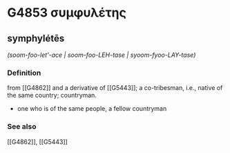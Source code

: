 # G4853 συμφυλέτης

## symphylétēs

_(soom-foo-let'-ace | soom-foo-LEH-tase | syoom-fyoo-LAY-tase)_

### Definition

from [[G4862]] and a derivative of [[G5443]]; a co-tribesman, i.e., native of the same country; countryman.

- one who is of the same people, a fellow countryman

### See also

[[G4862]], [[G5443]]

